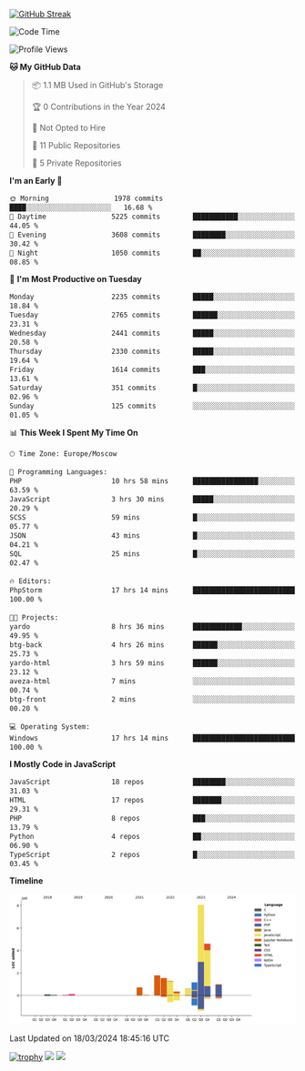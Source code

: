 [![GitHub Streak](https://github-readme-streak-stats.herokuapp.com/?user=yogik10)](https://git.io/streak-stats)
<!--START_SECTION:waka-->
![Code Time](http://img.shields.io/badge/Code%20Time-321%20hrs%2023%20mins-blue)

![Profile Views](http://img.shields.io/badge/Profile%20Views-0-blue)

**🐱 My GitHub Data** 

> 📦 1.1 MB Used in GitHub's Storage 
 > 
> 🏆 0 Contributions in the Year 2024
 > 
> 🚫 Not Opted to Hire
 > 
> 📜 11 Public Repositories 
 > 
> 🔑 5 Private Repositories 
 > 
**I'm an Early 🐤** 

```text
🌞 Morning                1978 commits        ████░░░░░░░░░░░░░░░░░░░░░   16.68 % 
🌆 Daytime                5225 commits        ███████████░░░░░░░░░░░░░░   44.05 % 
🌃 Evening                3608 commits        ████████░░░░░░░░░░░░░░░░░   30.42 % 
🌙 Night                  1050 commits        ██░░░░░░░░░░░░░░░░░░░░░░░   08.85 % 
```
📅 **I'm Most Productive on Tuesday** 

```text
Monday                   2235 commits        █████░░░░░░░░░░░░░░░░░░░░   18.84 % 
Tuesday                  2765 commits        ██████░░░░░░░░░░░░░░░░░░░   23.31 % 
Wednesday                2441 commits        █████░░░░░░░░░░░░░░░░░░░░   20.58 % 
Thursday                 2330 commits        █████░░░░░░░░░░░░░░░░░░░░   19.64 % 
Friday                   1614 commits        ███░░░░░░░░░░░░░░░░░░░░░░   13.61 % 
Saturday                 351 commits         █░░░░░░░░░░░░░░░░░░░░░░░░   02.96 % 
Sunday                   125 commits         ░░░░░░░░░░░░░░░░░░░░░░░░░   01.05 % 
```


📊 **This Week I Spent My Time On** 

```text
🕑︎ Time Zone: Europe/Moscow

💬 Programming Languages: 
PHP                      10 hrs 58 mins      ████████████████░░░░░░░░░   63.59 % 
JavaScript               3 hrs 30 mins       █████░░░░░░░░░░░░░░░░░░░░   20.29 % 
SCSS                     59 mins             █░░░░░░░░░░░░░░░░░░░░░░░░   05.77 % 
JSON                     43 mins             █░░░░░░░░░░░░░░░░░░░░░░░░   04.21 % 
SQL                      25 mins             █░░░░░░░░░░░░░░░░░░░░░░░░   02.47 % 

🔥 Editors: 
PhpStorm                 17 hrs 14 mins      █████████████████████████   100.00 % 

🐱‍💻 Projects: 
yardo                    8 hrs 36 mins       ████████████░░░░░░░░░░░░░   49.95 % 
btg-back                 4 hrs 26 mins       ██████░░░░░░░░░░░░░░░░░░░   25.73 % 
yardo-html               3 hrs 59 mins       ██████░░░░░░░░░░░░░░░░░░░   23.12 % 
aveza-html               7 mins              ░░░░░░░░░░░░░░░░░░░░░░░░░   00.74 % 
btg-front                2 mins              ░░░░░░░░░░░░░░░░░░░░░░░░░   00.20 % 

💻 Operating System: 
Windows                  17 hrs 14 mins      █████████████████████████   100.00 % 
```

**I Mostly Code in JavaScript** 

```text
JavaScript               18 repos            ████████░░░░░░░░░░░░░░░░░   31.03 % 
HTML                     17 repos            ███████░░░░░░░░░░░░░░░░░░   29.31 % 
PHP                      8 repos             ███░░░░░░░░░░░░░░░░░░░░░░   13.79 % 
Python                   4 repos             ██░░░░░░░░░░░░░░░░░░░░░░░   06.90 % 
TypeScript               2 repos             █░░░░░░░░░░░░░░░░░░░░░░░░   03.45 % 
```



**Timeline**

![Lines of Code chart](https://raw.githubusercontent.com/Yogik10/Yogik10/main/assets/bar_graph.png)


 Last Updated on 18/03/2024 18:45:16 UTC
<!--END_SECTION:waka-->
[![trophy](https://github-profile-trophy.vercel.app/?username=yogik10)](https://github.com/ryo-ma/github-profile-trophy)
![](https://github-profile-summary-cards.vercel.app/api/cards/profile-details?username=yogik10&theme=solarized_dark)
![](https://github-profile-summary-cards.vercel.app/api/cards/most-commit-language?username=yogik10&theme=solarized_dark)


